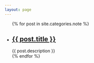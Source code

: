 ```yaml
---
layout: page
---
```

<div class="index-artical">
    <ul class="index-left">
        {% for post in site.categories.note %}
            <li>
                <h2>
                    <a href="{{ post.url }}">{{ post.title }}</a>
                </h2>
                <span>{{ post.description }}</span>
            </li>
        {% endfor %}
    </ul>
    <ul class="index-mid"> </ul>
    <ul class="index-right"></ul>
</div>
<script type="text/javascript">
    $(function(){
        var height = $('.index-artical').height();
        $('.index-mid').height(height-90);
    });
</script>
